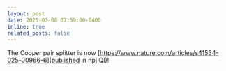 ```yaml
---
layout: post
date: 2025-03-08 07:59:00-0400
inline: true
related_posts: false
---
```


The Cooper pair splitter is now [https://www.nature.com/articles/s41534-025-00966-6](published in npj QI)!
